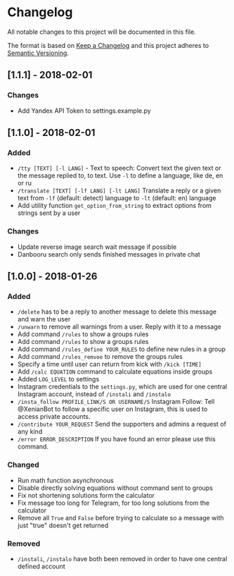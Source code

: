 # Changelog
All notable changes to this project will be documented in this file.

The format is based on [Keep a Changelog](http://keepachangelog.com/en/1.0.0/)
and this project adheres to [Semantic Versioning](http://semver.org/spec/v2.0.0.html).


## [1.1.1] - 2018-02-01

### Changes
- Add Yandex API Token to settings.example.py

## [1.1.0] - 2018-02-01

### Added

- `/tty [TEXT] [-l LANG]` - Text to speech: Convert text the given text or the message replied to, to text. Use `-l` to define a language, like de, en or ru
- `/translate [TEXT] [-lf LANG] [-lt LANG]` Translate a reply or a given text from `-lf` (default: detect) language to `-lt` (default: en) language
- Add utility function `get_option_from_string` to extract options from strings sent by a user

### Changes
- Update reverse image search wait message if possible
- Danbooru search only sends finished messages in private chat

## [1.0.0] - 2018-01-26

### Added

- `/delete` has to be a reply to another message to delete this message and warn the user
- `/unwarn` to remove all warnings from a user. Reply with it to a message
- Add command `/rules` to show a groups rules
- Add command `/rules` to show a groups rules
- Add command `/rules_define YOUR_RULES` to define new rules in a group
- Add command `/rules_remvoe` to remove the groups rules
- Specify a time until user can return from kick with `/kick [TIME]`
- Add `/calc EQUATION` command to calculate equations inside groups
- Added `LOG_LEVEL` to settings
- Instagram credentials to the `settings.py`, which are used for one central Instagram account, instead of `/instali` and `/instalo`
- `/insta_follow PROFILE_LINK/S OR USERNAME/S` Instagram Follow: Tell @XenianBot to follow a specific user on Instagram, this is used to access private accounts.
- `/contribute YOUR_REQUEST` Send the supporters and admins a request of any kind
- `/error ERROR_DESCRIPTION` If you have found an error please use this command.

### Changed
- Run math function asynchronous
- Disable directly solving equations without command sent to groups
- Fix not shortening solutions form the calculator
- Fix message too long for Telegram, for too long solutions from the calculator
- Remove all `True` and `False` before trying to calculate so a message with just "true" doesn't get returned

### Removed

- `/instali`, `/instalo` have both been removed in order to have one central defined account
